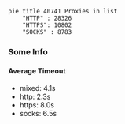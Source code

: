 
```mermaid
pie title 40741 Proxies in list
    "HTTP" : 28326
    "HTTPS": 10802
    "SOCKS" : 8783
```

### Some Info
#### Average Timeout

- mixed: 4.1s
- http: 2.3s
- https: 8.0s
- socks: 6.5s